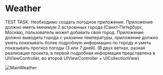 # Weather
TEST TASK. Необходимо создать погодное приложение. Приложение должно иметь минимум 2 встроенных города (Санкт-Петербург, Москва), пользователь может добавить свой город. Приложение должно выводить города с указание температуры, приложение должно уметь показывать более подробную информацию по городу и уметь показывать прогноз погоды (3 или 7 дней). (В двух ветках, разная реализация проекта, в первой подробная информация представлена в UIViewController,  во второй UIViewController + UICollectionView)

![MainWeather](https://user-images.githubusercontent.com/74534747/115221198-db970680-a122-11eb-9dfb-021a6e309e10.gif)

